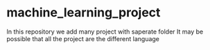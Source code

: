 # machine_learning_project
In this repository we add many project with saperate folder
It may be possible that all the project are the different language
